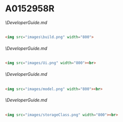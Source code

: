 # A0152958R
###### \DeveloperGuide.md
``` md
<img src="images\build.png" width="800">
```
###### \DeveloperGuide.md
``` md
<img src="images/Ui.png" width="800"><br>
```
###### \DeveloperGuide.md
``` md
<img src="images/model.png" width="800"><br>
```
###### \DeveloperGuide.md
``` md
<img src="images/storageClass.png" width="800"><br>
```
